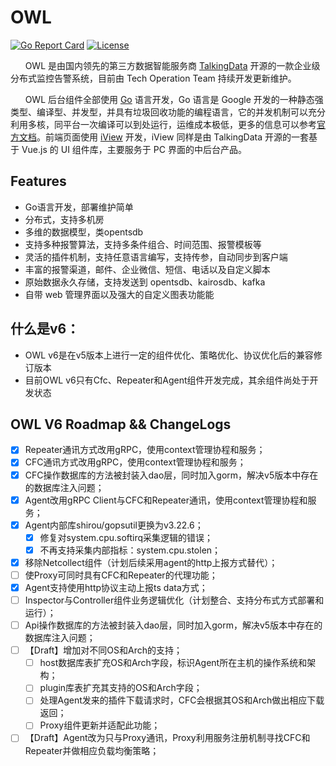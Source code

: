﻿# OWL
[![Go Report Card](https://goreportcard.com/badge/github.com/TalkingData/owl)](https://goreportcard.com/report/github.com/TalkingData/owl)
[![License](https://img.shields.io/badge/LICENSE-Apache2.0-ff69b4.svg)](http://www.apache.org/licenses/LICENSE-2.0.html)


​&nbsp;​&nbsp;​&nbsp;​&nbsp;​&nbsp;​&nbsp;OWL 是由国内领先的第三方数据智能服务商 [TalkingData](<https://www.talkingdata.com/>) 开源的一款企业级分布式监控告警系统，目前由 Tech Operation Team 持续开发更新维护。

&nbsp;&nbsp;&nbsp;&nbsp;&nbsp;&nbsp;OWL 后台组件全部使用 [Go](https://golang.org/) 语言开发，Go 语言是 Google 开发的一种静态强类型、编译型、并发型，并具有垃圾回收功能的编程语言，它的并发机制可以充分利用多核，同平台一次编译可以到处运行，运维成本极低，更多的信息可以参考[官方文档](https://golang.org/doc/)。前端页面使用 [iView](<https://github.com/iview/iview>) 开发，iView 同样是由 TalkingData 开源的一套基于 Vue.js 的 UI 组件库，主要服务于 PC 界面的中后台产品。


## Features

- Go语言开发，部署维护简单
- 分布式，支持多机房
- 多维的数据模型，类opentsdb
- 支持多种报警算法，支持多条件组合、时间范围、报警模板等
- 灵活的插件机制，支持任意语言编写，支持传参，自动同步到客户端
- 丰富的报警渠道，邮件、企业微信、短信、电话以及自定义脚本
- 原始数据永久存储，支持发送到 opentsdb、kairosdb、kafka
- 自带 web 管理界面以及强大的自定义图表功能能

## 什么是v6：
- OWL v6是在v5版本上进行一定的组件优化、策略优化、协议优化后的兼容修订版本
- 目前OWL v6只有Cfc、Repeater和Agent组件开发完成，其余组件尚处于开发状态

## OWL V6 Roadmap && ChangeLogs
- [x] Repeater通讯方式改用gRPC，使用context管理协程和服务；  
- [x] CFC通讯方式改用gRPC，使用context管理协程和服务；  
- [x] CFC操作数据库的方法被封装入dao层，同时加入gorm，解决v5版本中存在的数据库注入问题；
- [x] Agent改用gRPC Client与CFC和Repeater通讯，使用context管理协程和服务；
- [x] Agent内部库shirou/gopsutil更换为v3.22.6；
  - [x] 修复对system.cpu.softirq采集逻辑的错误；
  - [x] 不再支持采集内部指标：system.cpu.stolen；
- [x] 移除Netcollect组件（计划后续采用agent的http上报方式替代）；
- [ ] 使Proxy可同时具有CFC和Repeater的代理功能；
- [x] Agent支持使用http协议主动上报ts data方式；
- [ ] Inspector与Controller组件业务逻辑优化（计划整合、支持分布式方式部署和运行）；
- [ ] Api操作数据库的方法被封装入dao层，同时加入gorm，解决v5版本中存在的数据库注入问题；
- [ ] 【Draft】增加对不同OS和Arch的支持；
  - [ ] host数据库表扩充OS和Arch字段，标识Agent所在主机的操作系统和架构；
  - [ ] plugin库表扩充其支持的OS和Arch字段；
  - [ ] 处理Agent发来的插件下载请求时，CFC会根据其OS和Arch做出相应下载返回；
  - [ ] Proxy组件更新并适配此功能；
- [ ] 【Draft】Agent改为只与Proxy通讯，Proxy利用服务注册机制寻找CFC和Repeater并做相应负载均衡策略；
